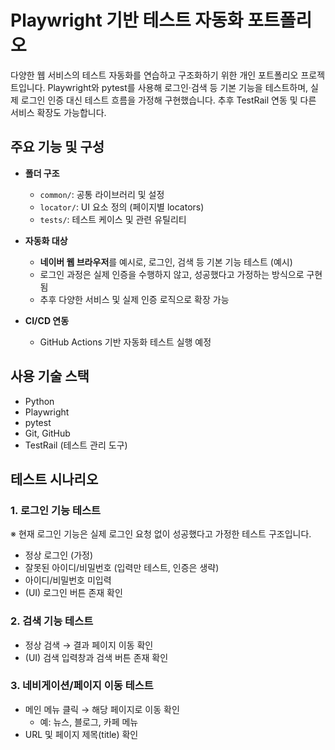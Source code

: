 # Playwright 기반 테스트 자동화 포트폴리오
다양한 웹 서비스의 테스트 자동화를 연습하고 구조화하기 위한 개인 포트폴리오 프로젝트입니다.
Playwright와 pytest를 사용해 로그인·검색 등 기본 기능을 테스트하며,
실제 로그인 인증 대신 테스트 흐름을 가정해 구현했습니다.
추후 TestRail 연동 및 다른 서비스 확장도 가능합니다.

## 주요 기능 및 구성
- **폴더 구조**
  - `common/`: 공통 라이브러리 및 설정
  - `locator/`: UI 요소 정의 (페이지별 locators)
  - `tests/`: 테스트 케이스 및 관련 유틸리티
  

- **자동화 대상**
  - **네이버 웹 브라우저**를 예시로, 로그인, 검색 등 기본 기능 테스트 (예시)
  - 로그인 과정은 실제 인증을 수행하지 않고, 성공했다고 가정하는 방식으로 구현됨
  - 추후 다양한 서비스 및 실제 인증 로직으로 확장 가능


- **CI/CD 연동**
  - GitHub Actions 기반 자동화 테스트 실행 예정

## 사용 기술 스택
- Python
- Playwright
- pytest
- Git, GitHub
- TestRail (테스트 관리 도구)

## 테스트 시나리오

### 1. 로그인 기능 테스트
※ 현재 로그인 기능은 실제 로그인 요청 없이 성공했다고 가정한 테스트 구조입니다.
- 정상 로그인 (가정)
- 잘못된 아이디/비밀번호 (입력만 테스트, 인증은 생략)
- 아이디/비밀번호 미입력
- (UI) 로그인 버튼 존재 확인

### 2. 검색 기능 테스트
- 정상 검색 → 결과 페이지 이동 확인
- (UI) 검색 입력창과 검색 버튼 존재 확인

### 3. 네비게이션/페이지 이동 테스트
- 메인 메뉴 클릭 → 해당 페이지로 이동 확인
  - 예: 뉴스, 블로그, 카페 메뉴
- URL 및 페이지 제목(title) 확인